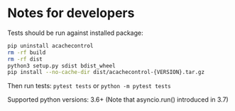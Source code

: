 # Notes for developers

Tests should be run against installed package:

```sh
pip uninstall acachecontrol
rm -rf build
rm -rf dist
python3 setup.py sdist bdist_wheel
pip install --no-cache-dir dist/acachecontrol-{VERSION}.tar.gz
```

Then run tests:
`pytest tests` or `python -m pytest tests`

Supported python versions: 3.6+ (Note that asyncio.run() introduced in 3.7)
